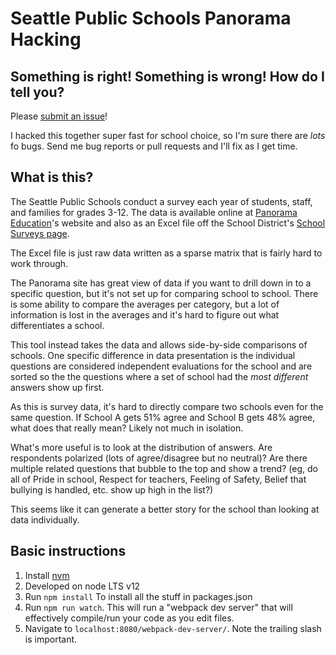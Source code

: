 # Seattle Public Schools Panorama Hacking

## Something is right! Something is wrong! How do I tell you?
Please [submit an issue](https://github.com/awong-dev/sps-panorama/issues)!

I hacked this together super fast for school choice, so I'm sure
there are *lots* fo bugs. Send me bug reports or pull requests and
I'll fix as I get time.

## What is this?
The Seattle Public Schools conduct a survey each year of students, staff, and
families for grades 3-12. The data is available online at
[Panorama Education](https://secure.panoramaed.com/seattle/understand)'s website
and also as an Excel file off the School District's
[School Surveys page](https://www.seattleschools.org/district/district_scorecards/school_surveys).

The Excel file is just raw data written as a sparse matrix that is fairly
hard to work through.

The Panorama site has great view of data if you want to drill down in to a
specific question, but it's not set up for comparing school to school. There
is some ability to compare the averages per category, but a lot of information
is lost in the averages and it's hard to figure out what differentiates a
school.

This tool instead takes the data and allows side-by-side comparisons of
schools. One specific difference in data presentation is the individual
questions are considered independent evaluations for the school and are
sorted so the the questions where a set of school had the *most different*
answers show up first.

As this is survey data, it's hard to directly compare two schools even for
the same question. If School A gets 51% agree and School B gets 48% agree,
what does that really mean? Likely not much in isolation.

What's more useful is to look at the distribution of answers. Are respondents
polarized (lots of agree/disagree but no neutral)? Are there multiple
related questions that bubble to the top and show a trend? (eg, do all of
Pride in school, Respect for teachers, Feeling of Safety,
Belief that bullying is handled, etc. show up high in the list?)

This seems like it can generate a better story for the school than looking
at data individually.


## Basic instructions
1. Install [nvm](https://github.com/creationix/nvm)
2. Developed on node LTS v12
3. Run `npm install` To install all the stuff in packages.json
4. Run `npm run watch`. This will run a "webpack dev server" that will effectively compile/run your code as you edit files.
5. Navigate to `localhost:8080/webpack-dev-server/`. Note the trailing slash is important.
